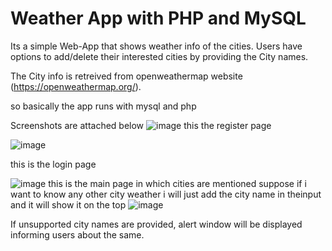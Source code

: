 # Weather App with PHP and MySQL

Its a simple Web-App that shows weather info of the cities. Users have options to add/delete their interested cities by providing the City names.

The City info is retreived from openweathermap website (https://openweathermap.org/). 



so basically the app runs with mysql and php 

Screenshots are attached below
![image](https://user-images.githubusercontent.com/74426693/209460664-528cd685-5cad-45e6-a70a-47df8ead095e.png)
this the register page

![image](https://user-images.githubusercontent.com/74426693/209460692-22593450-9148-4884-9680-1543c99109fe.png)

this is the login page

![image](https://user-images.githubusercontent.com/74426693/209460718-131f94b3-ad88-42ce-af34-400ee36c3178.png)
this is the main page in which cities are mentioned suppose if i want to know any other city weather i will just add the city name in theinput and it will show it on the top
![image](https://user-images.githubusercontent.com/74426693/209460759-ab67eeb6-5b74-4c60-a057-117d592be5d6.png)

If unsupported city names are provided, alert window will be displayed informing users about the same. 
